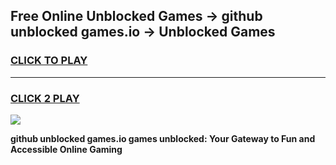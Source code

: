 
## Free Online Unblocked Games → github unblocked games.io → Unblocked Games
<h3>
<a href="https://premium.freeplayer.one?title=github_unblocked_games.io&ref=21F">CLICK TO PLAY</a></h3>
<hr>

<h3>
<a href="https://premium.freeplayer.one?title=github_unblocked_games.io&ref=21F">CLICK 2 PLAY</a>
  
</h3>

<a href="https://premium.freeplayer.one?title=github_unblocked_games.io&ref=21F/"><img src="https://clearcache.store/games.png"></a>


**github unblocked games.io games unblocked: Your Gateway to Fun and Accessible Online Gaming**
